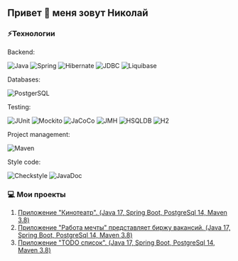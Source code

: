 ## Привет 👋 меня зовут Николай

### ⚡Технологии
Backend:

![Java](https://img.shields.io/badge/Java->=_8-E34A86?style=flat-square&logo=java)
![Spring](https://img.shields.io/badge/Spring->=_5-c0ffee?style=flat-square&logo=spring)
![Hibernate](https://img.shields.io/badge/Hibernate->=_5.0-green?style=flat-square&logo=hibernate)
![JDBC](https://img.shields.io/badge/JDBC-738bff?style=flat-square)
![Liquibase](https://img.shields.io/badge/Liquibase-ff3333?style=flat-square)

Databases:

![PostgerSQL](https://img.shields.io/badge/PostgerSQL-332981?style=flat-square&logo=postgresql)

Testing:

![JUnit](https://img.shields.io/badge/JUnit_4-yellowgreen?style=flat-square)
![Mockito](https://img.shields.io/badge/Mockito-brightgreen?style=flat-square)
![JaCoCo](https://img.shields.io/badge/JaCoCo-c75a28?style=flat-square)
![JMH](https://img.shields.io/badge/JMH-23343e?style=flat-square?style=flat-square)
![HSQLDB](https://img.shields.io/badge/HSQLDB-03658c?style=flat-square)
![H2](https://img.shields.io/badge/H2-0007c7?style=flat-square) 

Project management:

![Maven](https://img.shields.io/badge/Maven_3-9A1D03?style=flat-square&logo=apachemaven)

Style code:

![Checkstyle](https://img.shields.io/badge/Checkstyle-lightgrey?style=flat-square)
![JavaDoc](https://img.shields.io/badge/JavaDoc-f2f2f2?style=flat-square)

### :computer: Мои проекты

1. [Приложение "Кинотеатр". (Java 17, Spring Boot, PostgreSql 14, Maven 3.8)](https://github.com/Nikolai0902/job4j_cinema)
2. [Приложение "Работа мечты" представляет биржу вакансий. (Java 17, Spring Boot, PostgreSql 14, Maven 3.8)](https://github.com/Nikolai0902/job4j_dreamjob)
3. [Приложение "TODO список". (Java 17, Spring Boot, PostgreSql 14, Maven 3.8)](https://github.com/Nikolai0902/job4j_todo)
